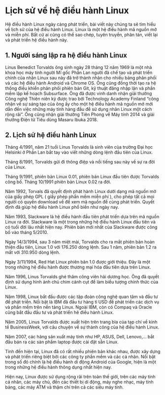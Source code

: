 # Lịch sử về hệ điều hành Linux
Hệ điều hành Linux ngày càng phát triển, bài viết này chúng ta sẽ tìm hiểu về lịch sử của hệ điều hành Linux. Linux là một hệ điều hành mã nguồn mở và miễn phí. Bất cứ ai cũng có thể sao chép, tuyên truyền, phân tán, viết lại và phát triển hệ điều hành này.
## <a>1. Người sáng lập ra hệ điều hành Linux </a>
Linus Benedict Torvalds ông sinh ngày 28 tháng 12 năm 1969 là một nhà khoa học máy tính người Mĩ gốc Phần Lan người đã chế tạo và phát triển chính của nhân Linux sau này đã trở thành nhân cho nhiều bảng phân phối và các hệ điều hành Android và Chrome OS. Ông cũng đồng thời tạo ra hệ thống điều khiển phân phối phiên bản Git, kỹ thuật đăng nhập lặn và phần mềm lập kế hoạch Subsurface. Ông đã được vinh danh nhận giải thưởng Công nghệ Thiên niên kỷ được trao bởi Technology Academy Finland “công nhận về sự sáng tạo của ông ấy cho một hệ điều hành mã nguồn mở mới dẫn đến việc những máy tính hàng đầu để sử dụng nhân Linux một cách rộng rãi”. Ông cũng nhận giải thưởng Tiên Phong về Máy tính 2014 và giải thưởng Điện tử Tiêu dùng Masaru Ibuka 2018.
## <a>2. Lịch sử hệ điều hành Linux </a>
Tháng 4/1991, năm 21 tuổi Linus Torvalds là sinh viên của trường Đại học Helsinki ở Phần Lan bắt tay vào viết những dòng lệnh đầu tiên của Linux.

Tháng 8/1991, Torvalds gửi đi thông điệp và nổi tiếng sau này về sự ra đời của Linux.

Tháng 9/1991, phiên bản Linux 0.01, phiên bản Linux đầu tiên được Torvalds công bố. Tháng 10/1991 phiên bản Linux 0.02 ra đời.

Năm 1992, Torvals đã quyết định phát hành Linux dưới dạng mã nguồn mở của giấy phép GPL ( giấy phép phần mềm miễn phí ), cho phép tất cả mọi người có quyền download về để xem mã nguồn để cùng phát triển. Quyết định đã giúp hệ điều hành Linux phổ biến như ngày nay.

Năm 1993, Slackware là hệ điều hành đầu tiên phát triển dựa trên mã nguồn Linux ra đời. Slackware là một trong những hệ điều hành Linux đầu tiên và có tuổi đời lâu nhất hiện nay. Phiên bản mới nhất của Slackware được công bố vào tháng 5/2010.

Ngày 14/3/1994, sau 3 năm miệt mài, Torvalds cho ra mắt phiên bản hoàn thiện đầu tiên, Linux 1.0 với 176.250 dòng lệnh. Sau 1 năm, phiên bản 1.2 ra mắt với 310.950 dòng lệnh.

Ngày 3/11/1994, Red Hat Linux phiên bản 1.0 được giới thiệu. Đây là một trong những hệ điều hành được thương mại hóa đầu tiên dựa trên Linux.

Năm 1996, Linus Torvalds ghé thăm công viên hải dương học. Ông đã quyết định sử dụng hình ảnh chú chim cánh cụt để làm biểu tượng chính thức của Linux.

Năm 1998, Linux bắt đầu được các tập đoàn công nghệ quan tâm và đầu tư để phát triển. Nổi bật là IBM đã đầu tư hàng tỉ USD để phát triển các dịch vụ và phần mềm trên nền tảng Linux. Ngoài IBM, còn có Compaq và Oracle cũng bắt đầu đầu tư và phát triển hê điều hành Linux.

Năm 2005, Linus Torvalds được xuất hiện trên trang bìa của tạp chí về kinh tế BusinessWeek, với câu chuyện về sự thành công của hệ điều hành Linux.

Năm 2007, các hãng sản xuất máy tính như HP, ASUS, Dell, Lenovo,… bắt đầu bán ra các sản phẩm laptop được cài đặt sẵn Linux.

Tính đến hiện tại, Linux đã có rất nhiều phiên bản khác nhau, được xây dựng và phát triển riêng biệt bởi các công ty phần mềm và các cá nhân. Nổi bật trong số đó chính là hệ điều hành di động Android của Google, hiện là một trong những hệ điều hành thông dụng nhất hiện nay.

Hiện nay, Linux được sử dụng rộng rãi trên toàn thế giới, trên các máy tính cá nhân, các máy chủ, đến các thiết bị di động, máy nghe nhạc, máy tính bảng, các máy ATM và thậm chí trên cả các siêu máy tính.
